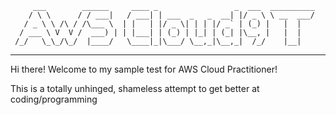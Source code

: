          ___        ______     ____ _                 _  ___  __________ 
        / \ \      / / ___|   / ___| | ___  _   _  __| |/ _ \ \ __  ___/
       / _ \ \ /\ / /\___ \  | |   | |/ _ \| | | |/ _` | (_) |   |  |
      / ___ \ V  V /  ___) | | |___| | (_) | |_| | (_| |\__, |   |  |
     /_/   \_\_/\_/  |____/   \____|_|\___/ \__,_|\__,_|  /_/    |__|
 ----------------------------------------------------------------- 


Hi there! Welcome to my sample test for AWS Cloud Practitioner!

This is a totally unhinged, shameless attempt to get better at coding/programming

